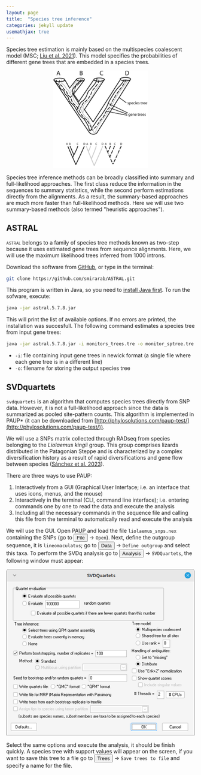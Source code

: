 ```yaml
---
layout: page
title:  "Species tree inference"
categories: jekyll update
usemathjax: true
---
```


Species tree estimation is mainly based on the multispecies coalescent model (MSC; [Liu et al. 2021](https://doi.org/10.1007/978-1-4939-9074-0_7)). This model specifies the probabilities of different gene trees that are embedded in a species trees.

<p style="text-align:center;">
    <img src="./assets/MSC.png" width="50%"/>
</p>

Species tree inference methods can be broadly classified into summary and full-likelihood approaches. The first class reduce the information in the sequences to summary statistics, while the second perform estimations directly from the alignments. As a result, the summary-based approaches are much more faster than full-likelihood methods. Here we will use two summary-based methods (also termed "heuristic approaches").

## ASTRAL

<span style="font-variant: small-caps;">astral</span> belongs to a family of species tree methods known as two-step because it uses estimated gene trees from sequence alignments. Here, we will use the maximum likelihood trees inferred from 1000 introns.

Download the software from [GitHub](https://github.com/smirarab/ASTRAL/archive/refs/heads/master.zip), or type in the terminal:

```sh
git clone https://github.com/smirarab/ASTRAL.git
```

This program is written in Java, so you need to [install Java first](https://www.java.com/en/download/help/download_options.html). To run the sofware, execute:

```sh
java -jar astral.5.7.8.jar
```

This will print the list of available options. If no errors are printed, the installation was succesfull. The following command estimates a species tree from input gene trees:

```sh
java -jar astral.5.7.8.jar -i monitors_trees.tre -o monitor_sptree.tre
```

- `-i`: file containing input gene trees in newick format (a single file where each gene tree is in a different line)
- `-o`: filename for storing the output species tree


## SVDquartets

`svdquartets` is an algorithm that computes species trees directly from SNP data. However, it is not a full-likelihood approach since the data is summarized as pooled site-pattern counts. This algorithm is implemented in <span style="font-variant: small-caps;">PAUP*</span> (it can be downloaded from [http://phylosolutions.com/paup-test/](http://phylosolutions.com/paup-test/)).

We will use a SNPs matrix collected through RADseq from species belonging to the *Liolaemus kingii* group. This group comprises lizards distributed in the Patagonian Steppe and is characterized by a complex diversification history as a result of rapid diversifications and gene flow between species ([Sánchez et al. 2023](https://doi.org/10.1093/sysbio/syad019)).

There are three ways to use PAUP: 

1. Interactively from a GUI (Graphical User Interface; i.e. an interface that uses icons, menus, and the mouse)
2. Interactively in the terminal (CLI, command line interface); i.e. entering commands one by one to read the data and execute the analysis
3. Including all the necessary commands in the sequence file and calling this file from the terminal to automatically read and execute the analysis

We will use the GUI. Open PAUP and load the file `liolaemus_snps.nex` containing the SNPs (go to <button>File</button> &rarr; `Open`). Next, define the outgroup sequence, it is `lineomaculatus`; go to <button>Data</button> &rarr; `Define outgroup` and select this taxa. To perform the SVDq analysis go to <button>Analysis</button> &rarr; `SVDQuartets`, the following window must appear: 

![](./assets/paup.png)

Select the same options and execute the analysis, it should be finish quickly.
A species tree with support values will appear on the screen, if you want to save this tree to a file go to <button>Trees</button> &rarr; `Save trees to file` and specify a name for the file.
